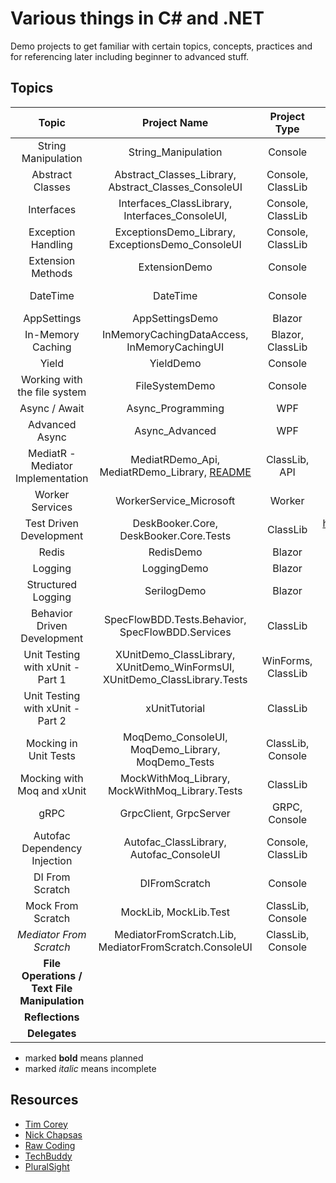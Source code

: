 # Various things in C# and .NET

Demo projects to get familiar with certain topics, concepts, practices and for referencing later including beginner to
advanced stuff.

## Topics

|                    Topic                     |                                 Project Name                                  |    Project Type    |                                   Resource(s)                                    |  Topic Category   |            External Libs/Packages            |
|:--------------------------------------------:|:-----------------------------------------------------------------------------:|:------------------:|:--------------------------------------------------------------------------------:|:-----------------:|:--------------------------------------------:|
|             String Manipulation              |                              String_Manipulation                              |      Console       |                           https://youtu.be/ioi__WRETk4                           | General Knowledge |                     None                     |
|               Abstract Classes               |             Abstract_Classes_Library, Abstract_Classes_ConsoleUI              | Console, ClassLib  |                           https://youtu.be/jRkmPRk5j2E                           | General Knowledge |                     None                     |
|                  Interfaces                  |                Interfaces_ClassLibrary, Interfaces_ConsoleUI,                 | Console, ClassLib  |                           https://youtu.be/A7qwuFnyIpM                           | General Knowledge |                     None                     |
|              Exception Handling              |               ExceptionsDemo_Library, ExceptionsDemo_ConsoleUI                | Console, ClassLib  |                           https://youtu.be/LSkbnpjCEkk                           | General Knowledge |                     None                     |
|              Extension Methods               |                                 ExtensionDemo                                 |      Console       |                           https://youtu.be/C_1DzspLy4Y                           | General Knowledge |                     None                     |
|                   DateTime                   |                                   DateTime                                    |      Console       |                           https://youtu.be/9kEURoqHKZ0                           | General Knowledge |                     None                     |
|                 AppSettings                  |                                AppSettingsDemo                                |       Blazor       |                           https://youtu.be/_2_qksdQKCE                           |     Beginner      |                     None                     |
|              In-Memory Caching               |                 InMemoryCachingDataAccess, InMemoryCachingUI                  |  Blazor, ClassLib  |                           https://youtu.be/2jj2wH60QuE                           |     Beginner      |     Microsoft.Extensions.Caching.Memory      |
|                    Yield                     |                                   YieldDemo                                   |      Console       |                           https://youtu.be/AAz8q6dOCYk                           |     Beginner      |                     None                     |
|         Working with the file system         |                                FileSystemDemo                                 |      Console       |                           https://youtu.be/9mUuJIKq40M                           |     Beginner      |                     None                     |
|                Async / Await                 |                               Async_Programming                               |        WPF         |                           https://youtu.be/2moh18sh5p4                           |   Intermediate    |                     None                     |
|                Advanced Async                |                                Async_Advanced                                 |        WPF         |                           https://youtu.be/ZTKGRJy5P2M                           |   Intermediate    |                     None                     |
|      MediatR - Mediator Implementation       | MediatRDemo_Api, MediatRDemo_Library, [README](MediatRDemo_Library/README.MD) |   ClassLib, API    |                           https://youtu.be/yozD5Tnd8nw                           |   Intermediate    |                   MediatR                    |
|               Worker Services                |                            WorkerService_Microsoft                            |       Worker       |                           https://youtu.be/PzrTiz_NRKA                           |   Intermediate    |                   Serilog                    |
|           Test Driven Development            |                    DeskBooker.Core, DeskBooker.Core.Tests                     |      ClassLib      | https://app.pluralsight.com/library/courses/513c0b1d-c93e-4f47-8f09-088e8bfe53c9 |   Intermediate    |                    XUnit                     |
|                    Redis                     |                                   RedisDemo                                   |       Blazor       |                           https://youtu.be/UrQWii_kfIE                           |   Intermediate    |                    Redis                     |
|                   Logging                    |                                  LoggingDemo                                  |       Blazor       |                           https://youtu.be/oXNslgIXIbQ                           |   Intermediate    |                     None                     |
|              Structured Logging              |                                  SerilogDemo                                  |       Blazor       |                           https://youtu.be/_iryZxv8Rxw                           |   Intermediate    |                 Serilog, Seq                 |
|         Behavior Driven Development          |               SpecFlowBDD.Tests.Behavior, SpecFlowBDD.Services                |      ClassLib      |                           https://youtu.be/EEeVU0z26u0                           |   Intermediate    |     SpecFlow, FluentAssertions, Test.Sdk     |
|       Unit Testing with xUnit - Part 1       |  XUnitDemo_ClassLibrary, XUnitDemo_WinFormsUI, XUnitDemo_ClassLibrary.Tests   | WinForms, ClassLib |                           https://youtu.be/ub3P8c87cwk                           |     Advanced      |                    xUnit                     |
|       Unit Testing with xUnit - Part 2       |                                 xUnitTutorial                                 |      ClassLib      |                           https://youtu.be/2Wp8en1I9oQ                           |     Advanced      |                    xUnit                     |
|            Mocking in Unit Tests             |               MoqDemo_ConsoleUI, MoqDemo_Library, MoqDemo_Tests               | ClassLib, Console  |                           https://youtu.be/DwbYxP-etMY                           |     Advanced      |                  Moq, xUnit                  |
|          Mocking with Moq and xUnit          |                MockWithMoq_Library, MockWithMoq_Library.Tests                 |      ClassLib      |          https://app.pluralsight.com/library/courses/mocking-moq-xunit           |     Advanced      |                  Moq, xUnit                  |
|                     gRPC                     |                            GrpcClient, GrpcServer                             |   GRPC, Console    |                           https://youtu.be/QyxCX2GYHxk                           |     Advanced      | Google.Protobuf, Grpc.Net.Client, Grpc.Tools |
|         Autofac Dependency Injection         |                    Autofac_ClassLibrary, Autofac_ConsoleUI                    | Console, ClassLib  |                           https://youtu.be/mCUNrRtVVWY                           |   Intermediate    |                   Autofac                    |
|               DI From Scratch                |                                 DIFromScratch                                 |      Console       |                           https://youtu.be/NSVZa4JuTl8                           |   Intermediate    |                     None                     |
|              Mock From Scratch               |                             MockLib, MockLib.Test                             | ClassLib, Console  |                           https://youtu.be/9kEURoqHKZ0                           |   Intermediate    |        Microsoft.CodeAnalysis.CSharp         |
|           _Mediator From Scratch_            |            MediatorFromScratch.Lib, MediatorFromScratch.ConsoleUI             | ClassLib, Console  |                           https://youtu.be/4e83trumwcM                           |   Intermediate    |                     None                     |
| **File Operations / Text File Manipulation** |                                                                               |                    |                                                                                  |                   |                                              |
|               **Reflections**                |                                                                               |                    |                                                                                  |                   |                                              |
|                **Delegates**                 |                                                                               |                    |                                                                                  |                   |                                              |

* marked **bold** means planned
* marked _italic_ means incomplete

## Resources

- [Tim Corey](https://www.youtube.com/user/IAmTimCorey)
- [Nick Chapsas](https://www.youtube.com/c/Elfocrash)
- [Raw Coding](https://www.youtube.com/c/RawCoding)
- [TechBuddy](https://www.youtube.com/c/TechBuddyTR)
- [PluralSight](https://pluralsight.com)
